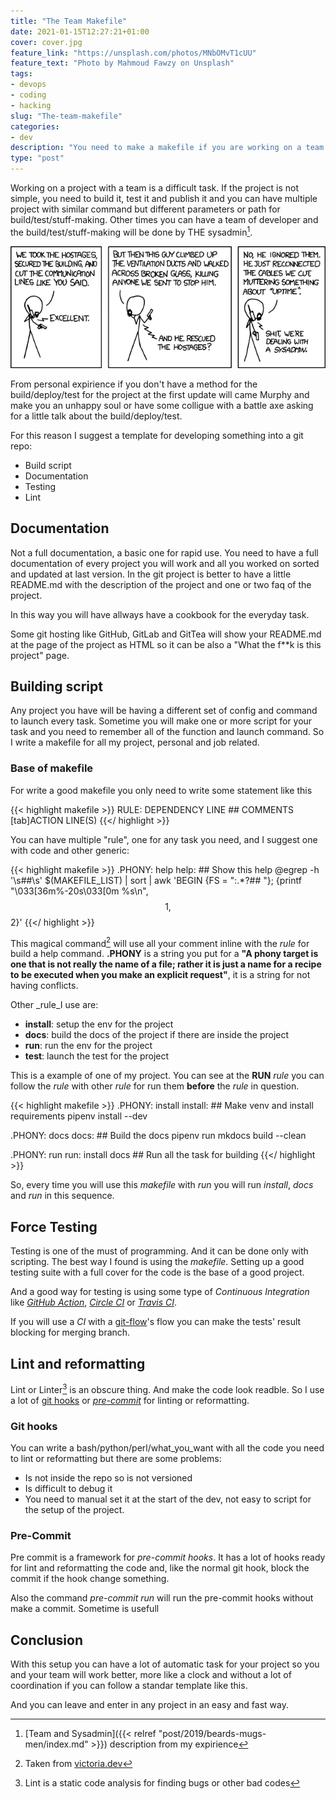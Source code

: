 ```yaml
---
title: "The Team Makefile"
date: 2021-01-15T12:27:21+01:00
cover: cover.jpg
feature_link: "https://unsplash.com/photos/MNbOMvT1cUU"
feature_text: "Photo by Mahmoud Fawzy on Unsplash"
tags:
- devops
- coding
- hacking
slug: "The-team-makefile"
categories: 
- dev
description: "You need to make a makefile if you are working on a team project"
type: "post"
---
```


Working on a project with a team is a difficult task. If the project is not simple, you need to build it, test it and publish it and you can have multiple project with similar command but different parameters or path for build/test/stuff-making.
Other times you can have a team of developer and the build/test/stuff-making will be done by THE sysadmin[^1].

[^1]: [Team and Sysadmin]({{< relref "post/2019/beards-mugs-men/index.md" >}}) description from my expirience

![Devotion to Duty](devotion_to_duty.png)

From personal expirience if you don't have a method for the build/deploy/test for the project at the first update will came Murphy and make you an unhappy soul or have some colligue with a battle axe asking for a little talk about the build/deploy/test.

For this reason I suggest a template for developing something into a git repo:

* Build script
* Documentation
* Testing
* Lint

## Documentation

Not a full documentation, a basic one for rapid use. You need to have a full documentation of every project you will work and all you worked on sorted and updated at last version. In the git project is better to have a little README.md with the description of the project and one or two faq of the project.

In this way you will have allways have a cookbook for the everyday task.

Some git hosting like GitHub, GitLab and GitTea will show your README.md at the page of the project as HTML so it can be also a "What the f**k is this project" page.

## Building script

Any project you have will be having a different set of config and command to launch every task. 
Sometime you will make one or more script for your task and you need to remember all of the function and launch command. So I write a makefile for all my project, personal and job related.

### Base of makefile

For write a good makefile you only need to write some statement like this

{{< highlight makefile >}}
RULE: DEPENDENCY LINE ## COMMENTS
	[tab]ACTION LINE(S)
{{</ highlight >}}

You can have multiple "rule", one for any task you need, and I suggest one with code and other generic:

{{< highlight makefile >}}
.PHONY: help
help: ## Show this help
	@egrep -h '\s##\s' $(MAKEFILE_LIST) | sort | awk 'BEGIN {FS = ":.*?## "}; {printf "\033[36m%-20s\033[0m %s\n", $$1, $$2}'
{{</ highlight >}}

This magical command[^2] will use all your comment inline with the _rule_ for build a help command. __.PHONY__ is a string you put for a __"A phony target is one that is not really the name of a file; rather it is just a name for a recipe to be executed when you make an explicit request"__, it is a string for not having conflicts.
[^2]:Taken from [victoria.dev](https://victoria.dev/blog/how-to-create-a-self-documenting-makefile/)

Other _rule_I use are:

* __install__: setup the env for the project
* __docs__: build the docs of the project if there are inside the project
* __run__: run the env for the project
* __test__: launch the test for the project

This is a example of one of my project. You can see at the __RUN__  _rule_ you can follow the _rule_ with other  _rule_ for run them __before__ the  _rule_ in question.

{{< highlight makefile >}}
.PHONY: install
install:  ## Make venv and install requirements
	pipenv install --dev

.PHONY: docs
docs: ## Build the docs
	pipenv run mkdocs build --clean

.PHONY: run
run: install docs ## Run all the task for building
{{</ highlight >}}

So, every time you will use this _makefile_ with _run_ you will run _install_, _docs_ and _run_ in this sequence.

## Force Testing 

Testing is one of the must of programming. And it can be done only with scripting. 
The best way I found is using the _makefile_. Setting up a good testing suite with a full cover for the code is the base of a good project. 

And a good way for testing is using some type of _Continuous Integration_ like [_GitHub Action_](https://github.com/features/actions), [_Circle CI_](https://circleci.com/) or [_Travis CI_](https://travis-ci.org/).

If you will use a _CI_ with a [git-flow](http://danielkummer.github.io/git-flow-cheatsheet/)'s flow you can make the tests' result blocking for merging branch. 

## Lint and reformatting

Lint or Linter[^3] is an obscure thing. And make the code look readble. So I use a lot of [git hooks](https://git-scm.com/book/en/v2/Customizing-Git-Git-Hooks) or [_pre-commit_](https://pre-commit.com/) for linting or reformatting.
[^3]: Lint is a static code analysis for finding bugs or other bad codes

### Git hooks

You can write a bash/python/perl/what_you_want with all the code you need to lint or reformatting but there are some problems:

* Is not inside the repo so is not versioned
* Is difficult to debug it
* You need to manual set it at the start of the dev, not easy to script for the setup of the project.

### Pre-Commit

Pre commit is a framework for _pre-commit hooks_. It has a lot of hooks ready for lint and reformatting the code and, like the normal git hook, block the commit if the hook change something.

Also the command _pre-commit run_ will run the pre-commit hooks without make a commit. Sometime is usefull

## Conclusion

With this setup you can have a lot of automatic task for your project so you and your team will work better, more like a clock and without a lot of coordination if you can follow a standar template like this. 

And you can leave and enter in any project in an easy and fast way.
